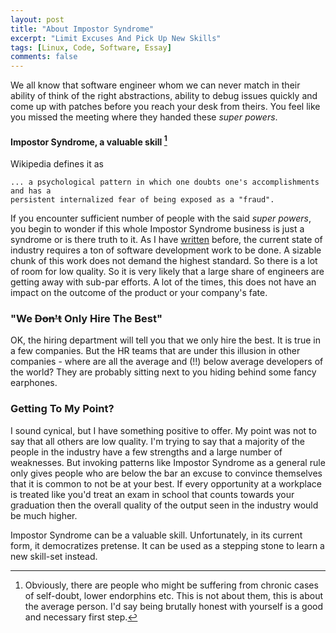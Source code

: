 ```yaml
---
layout: post
title: "About Impostor Syndrome"
excerpt: "Limit Excuses And Pick Up New Skills"
tags: [Linux, Code, Software, Essay]
comments: false
---
```

We all know that software engineer whom we can never match in their ability of
think of the right abstractions, ability to debug issues quickly and come up
with patches before you reach your desk from theirs. You feel like you missed
the meeting where they handed these *super powers*.

#### Impostor Syndrome, a valuable skill [^1]
Wikipedia defines it as
```
... a psychological pattern in which one doubts one's accomplishments and has a
persistent internalized fear of being exposed as a "fraud".
```

If you encounter sufficient number of people with the said *super powers*, you
begin to wonder if this whole Impostor Syndrome business is just a syndrome or
is there truth to it. As I have
[written](http://www.mycpu.org/evolution-tech-jobs/) before, the current state
of industry requires a ton of software development work to be done. A sizable
chunk of this work does not demand the highest standard. So there is a lot of
room for low quality. So it is very likely that a large share of engineers are
getting away with sub-par efforts. A lot of the times, this does not have
an impact on the outcome of the product or your company's fate.

### "We ~~Don't~~ Only Hire The Best"
OK, the hiring department will tell you that we only hire the best. It is true
in a few companies. But the HR teams that are under this illusion in other
companies - where are all the average and (!!) below average developers of the
world? They are probably sitting next to you hiding behind some fancy
earphones.

### Getting To My Point?
I sound cynical, but I have something positive to offer. My point was not to say
that all others are low quality. I'm trying to say that a majority of the
people in the industry have a few strengths and a large number of
weaknesses. But invoking patterns like Impostor Syndrome as a general rule only
gives people who are below the bar an excuse to convince themselves that it is
common to not be at your best. If every opportunity at a workplace is treated
like you'd treat an exam in school that counts towards your graduation then the
overall quality of the output seen in the industry would be much higher.

Impostor Syndrome can be a valuable skill. Unfortunately, in its current form,
it democratizes pretense. It can be used as a stepping stone to learn a new
skill-set instead.

[^1]: Obviously, there are people who might be suffering from chronic cases of
    self-doubt, lower endorphins etc. This is not about them, this is about the
    average person. I'd say being brutally honest with yourself is a good and
    necessary first step.
